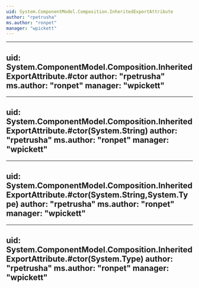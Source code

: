 ```yaml
---
uid: System.ComponentModel.Composition.InheritedExportAttribute
author: "rpetrusha"
ms.author: "ronpet"
manager: "wpickett"
---
```


---
uid: System.ComponentModel.Composition.InheritedExportAttribute.#ctor
author: "rpetrusha"
ms.author: "ronpet"
manager: "wpickett"
---

---
uid: System.ComponentModel.Composition.InheritedExportAttribute.#ctor(System.String)
author: "rpetrusha"
ms.author: "ronpet"
manager: "wpickett"
---

---
uid: System.ComponentModel.Composition.InheritedExportAttribute.#ctor(System.String,System.Type)
author: "rpetrusha"
ms.author: "ronpet"
manager: "wpickett"
---

---
uid: System.ComponentModel.Composition.InheritedExportAttribute.#ctor(System.Type)
author: "rpetrusha"
ms.author: "ronpet"
manager: "wpickett"
---
